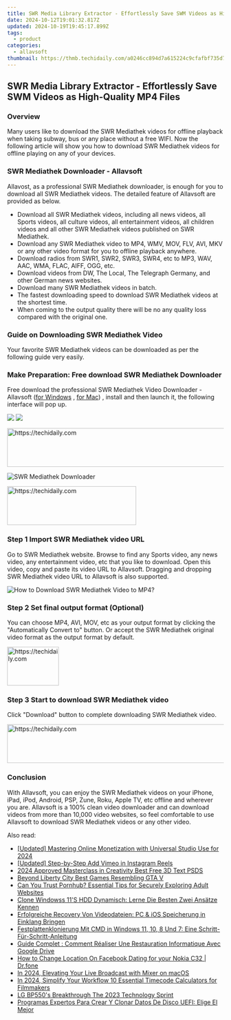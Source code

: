 ```yaml
---
title: SWR Media Library Extractor - Effortlessly Save SWM Videos as High-Quality MP4 Files
date: 2024-10-12T19:01:32.817Z
updated: 2024-10-19T19:45:17.899Z
tags:
  - product
categories:
  - allavsoft
thumbnail: https://thmb.techidaily.com/a0246cc894d7a615224c9cfafbf735d7ae91af7484c893010169a35a5fa1ec78.jpg
---
```


## SWR Media Library Extractor - Effortlessly Save SWM Videos as High-Quality MP4 Files

### Overview

Many users like to download the SWR Mediathek videos for offline playback when taking subway, bus or any place without a free WIFI. Now the following article will show you how to download SWR Mediathek videos for offline playing on any of your devices.

### SWR Mediathek Downloader - Allavsoft

Allavost, as a professional SWR Mediathek downloader, is enough for you to download all SWR Mediathek videos. The detailed feature of Allavsoft are provided as below.

* Download all SWR Mediathek videos, including all news videos, all Sports videos, all culture videos, all entertainment videos, all children videos and all other SWR Mediathek videos published on SWR Mediathek.
* Download any SWR Mediathek video to MP4, WMV, MOV, FLV, AVI, MKV or any other video format for you to offline playback anywhere.
* Download radios from SWR1, SWR2, SWR3, SWR4, etc to MP3, WAV, AAC, WMA, FLAC, AIFF, OGG, etc.
* Download videos from DW, The Local, The Telegraph Germany, and other German news websites.
* Download many SWR Mediathek videos in batch.
* The fastest downloading speed to download SWR Mediathek videos at the shortest time.
* When coming to the output quality there will be no any quality loss compared with the original one.

### Guide on Downloading SWR Mediathek Video

Your favorite SWR Mediathek videos can be downloaded as per the following guide very easily.

### Make Preparation: Free download SWR Mediathek Downloader

Free download the professional SWR Mediathek Video Downloader - Allavsoft ([for Windows](https://tools.techidaily.com/allavsoft/products/) , [for Mac](https://tools.techidaily.com/allavsoft/products/)) , install and then launch it, the following interface will pop up.

[![](https://www.allavsoft.com/how-to/../images/how-to/free-download-win.jpg)](https://tools.techidaily.com/allavsoft/products/) [![](https://www.allavsoft.com/how-to/../images/how-to/free-download-mac.jpg)](https://tools.techidaily.com/allavsoft/products/)

<!-- affiliate ads begin -->
<a href="https://appsumo.8odi.net/c/5597632/2094483/7443" target="_top" id="2094483">
  <img src="//a.impactradius-go.com/display-ad/7443-2094483" border="0" alt="https://techidaily.com" width="728" height="90"/>
</a>
<img height="0" width="0" src="https://appsumo.8odi.net/i/5597632/2094483/7443" style="position:absolute;visibility:hidden;" border="0" />
<!-- affiliate ads end -->

![SWR Mediathek Downloader](https://www.allavsoft.com/how-to/../images/allavsoft/screen-shot-600.jpg)

<!-- affiliate ads begin -->
<a href="https://aligracehair.sjv.io/c/5597632/1880972/19272" target="_top" id="1880972">
  <img src="//a.impactradius-go.com/display-ad/19272-1880972" border="0" alt="https://techidaily.com" width="300" height="90"/>
</a>
<img height="0" width="0" src="https://aligracehair.sjv.io/i/5597632/1880972/19272" style="position:absolute;visibility:hidden;" border="0" />
<!-- affiliate ads end -->

### Step 1 Import SWR Mediathek video URL

Go to SWR Mediathek website. Browse to find any Sports video, any news video, any entertainment video, etc that you like to download. Open this video, copy and paste its video URL to Allavsoft. Dragging and dropping SWR Mediathek video URL to Allavsoft is also supported.

![How to Download SWR Mediathek Video to MP4?](https://www.allavsoft.com/how-to/../images/how-to/download-rtmp-video/download-rtmp-video.jpg)

### Step 2 Set final output format (Optional)

You can choose MP4, AVI, MOV, etc as your output format by clicking the "Automatically Convert to" button. Or accept the SWR Mediathek original video format as the output format by default.

<!-- affiliate ads begin -->
<a href="https://aligracehair.sjv.io/c/5597632/2135408/19272" target="_top" id="2135408">
  <img src="//a.impactradius-go.com/display-ad/19272-2135408" border="0" alt="https://techidaily.com" width="120" height="90"/>
</a>
<img height="0" width="0" src="https://aligracehair.sjv.io/i/5597632/2135408/19272" style="position:absolute;visibility:hidden;" border="0" />
<!-- affiliate ads end -->

### Step 3 Start to download SWR Mediathek video

Click "Download" button to complete downloading SWR Mediathek video.

<!-- affiliate ads begin -->
<a href="https://appsumo.8odi.net/c/5597632/2105860/7443" target="_top" id="2105860">
  <img src="//a.impactradius-go.com/display-ad/7443-2105860" border="0" alt="https://techidaily.com" width="728" height="90"/>
</a>
<img height="0" width="0" src="https://appsumo.8odi.net/i/5597632/2105860/7443" style="position:absolute;visibility:hidden;" border="0" />
<!-- affiliate ads end -->

### Conclusion

With Allavsoft, you can enjoy the SWR Mediathek videos on your iPhone, iPad, iPod, Android, PSP, Zune, Roku, Apple TV, etc offline and wherever you are. Allavsoft is a 100% clean video downloader and can download videos from more than 10,000 video websites, so feel comfortable to use Allavsoft to download SWR Mediathek videos or any other video.

<ins class="adsbygoogle"
     style="display:block"
     data-ad-format="autorelaxed"
     data-ad-client="ca-pub-7571918770474297"
     data-ad-slot="1223367746"></ins>

<ins class="adsbygoogle"
     style="display:block"
     data-ad-client="ca-pub-7571918770474297"
     data-ad-slot="8358498916"
     data-ad-format="auto"
     data-full-width-responsive="true"></ins>

<span class="atpl-alsoreadstyle">Also read:</span>
<div><ul>
<li><a href="https://youtube-tips.techidaily.com/ed-mastering-online-monetization-with-universal-studio-use-for-2024/"><u>[Updated] Mastering Online Monetization with Universal Studio Use for 2024</u></a></li>
<li><a href="https://instagram-video-files.techidaily.com/updated-step-by-step-add-vimeo-in-instagram-reels/"><u>[Updated] Step-by-Step Add Vimeo in Instagram Reels</u></a></li>
<li><a href="https://extra-skills.techidaily.com/2024-approved-masterclass-in-creativity-best-free-3d-text-psds/"><u>2024 Approved Masterclass in Creativity Best Free 3D Text PSDS</u></a></li>
<li><a href="https://video-capture.techidaily.com/beyond-liberty-city-best-games-resembling-gta-v/"><u>Beyond Liberty City Best Games Resembling GTA V</u></a></li>
<li><a href="https://win-docs.techidaily.com/can-you-trust-pornhub-essential-tips-for-securely-exploring-adult-websites/"><u>Can You Trust Pornhub? Essential Tips for Securely Exploring Adult Websites</u></a></li>
<li><a href="https://win-docs.techidaily.com/clone-windowss-11s-hdd-dynamisch-lerne-die-besten-zwei-ansatze-kennen/"><u>Clone Windowss 11'S HDD Dynamisch: Lerne Die Besten Zwei Ansätze Kennen</u></a></li>
<li><a href="https://win-docs.techidaily.com/erfolgreiche-recovery-von-videodateien-pc-and-ios-speicherung-in-einklang-bringen/"><u>Erfolgreiche Recovery Von Videodateien: PC & iOS Speicherung in Einklang Bringen</u></a></li>
<li><a href="https://win-docs.techidaily.com/festplattenklonierung-mit-cmd-in-windows-11-10-8-und-7-eine-schritt-fur-schritt-anleitung/"><u>Festplattenklonierung Mit CMD in Windows 11, 10, 8 Und 7: Eine Schritt-Für-Schritt-Anleitung</u></a></li>
<li><a href="https://win-docs.techidaily.com/guide-complet-comment-realiser-une-restauration-informatique-avec-google-drive/"><u>Guide Complet : Comment Réaliser Une Restauration Informatique Avec Google Drive</u></a></li>
<li><a href="https://location-social.techidaily.com/how-to-change-location-on-facebook-dating-for-your-nokia-c32-drfone-by-drfone-virtual-android/"><u>How to Change Location On Facebook Dating for your Nokia C32 | Dr.fone</u></a></li>
<li><a href="https://fox-links.techidaily.com/in-2024-elevating-your-live-broadcast-with-mixer-on-macos/"><u>In 2024, Elevating Your Live Broadcast with Mixer on macOS</u></a></li>
<li><a href="https://smart-video-editing.techidaily.com/in-2024-simplify-your-workflow-10-essential-timecode-calculators-for-filmmakers/"><u>In 2024, Simplify Your Workflow 10 Essential Timecode Calculators for Filmmakers</u></a></li>
<li><a href="https://fox-boxes.techidaily.com/lg-bp550s-breakthrough-the-2023-technology-sprint/"><u>LG BP550's Breakthrough The 2023 Technology Sprint</u></a></li>
<li><a href="https://win-docs.techidaily.com/programas-expertos-para-crear-y-clonar-datos-de-disco-uefi-elige-el-mejor/"><u>Programas Expertos Para Crear Y Clonar Datos De Disco UEFI: Elige El Mejor</u></a></li>
</ul></div>

